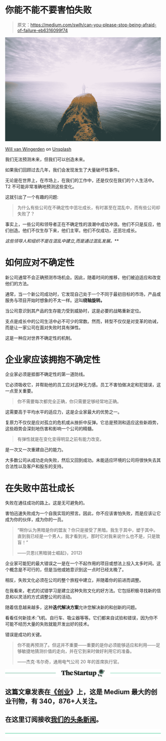 # 你能不能不要害怕失败

> 原文：<https://medium.com/swlh/can-you-please-stop-being-afraid-of-failure-eb6316099f74>

![](img/a26519f7f8785d6495b1fe595051e261.png)

[Will van Wingerden](https://unsplash.com/@willvanw?utm_source=medium&utm_medium=referral) on [Unsplash](https://unsplash.com?utm_source=medium&utm_medium=referral)

我们无法预测未来，但我们可以创造未来。

如果我们回顾过去几年，我们会发现发生了大量破坏性事件。

无论是在世界上，在市场上，在我们的工作中，还是仅仅在我们的个人生活中。T2 不可能非常准确地预测这些变化。

这就引出了一个有趣的问题:

> 为什么有些公司在不确定性中茁壮成长，有时甚至在混乱中，而有些公司却失败了？

事实上，一些公司和领导者正在不确定性的浪潮中成功冲浪。他们不只是反应，他们创造。他们不仅生存下来，他们主宰。他们不仅成功，还茁壮成长。

**这些领导人和组织不是在混乱中建立*,而是通过*混乱发展*。***

# 如何应对不确定性

新公司通常不会正确预测市场机会。因此，随着时间的推移，他们被迫适应和改变他们的方法。

通常，当一个新公司成功时，它发现自己处于一个不同于最初目标的市场，产品或服务与项目开始时想象的不太一样。这叫**绕轴旋转。**

当公司意识到其产品的生存能力受到威胁时，这是必要的战略重新定位。

支点是成长中的公司生活中必不可少的常数。然而，转型不仅仅是对变革的劝诫，而是让一家公司在面对失败时具有弹性。

这是一种应对世界不确定性的机制。

# 企业家应该拥抱不确定性

企业家必须是抵御不确定性的第一道防线。

它必须吸收它，并帮助他的员工应对这种无力感。员工不害怕做决定和犯错误，这一点至关重要。

> 你不需要每次都完全正确，你只需要足够经常地正确。

这需要高于平均水平的适应力，这是企业家最大的优势之一。

复原力不仅仅是应对孤立的危机或从挫折中反弹。它总是预测和适应这些新趋势，这些趋势会深刻地伤害和影响一个公司的精髓。

> 有弹性就是在变化变得明显之前有能力改变。

是一次又一次重建自己的能力。

大多数公司从成功走向失败，然后又回到成功。未能适应环境的公司将很快失去其合法性以及客户和股东的支持。

# 在失败中茁壮成长

失败在通往成功的路上。这是无可避免的。

害怕迅速失败成为一个自我实现的预言。因此，你不应该害怕失败，而是应该让它成为你的伙伴，成为你的一员。

> “啊你认为黑暗是你的盟友？你只是接受了黑暗。我生于其中，塑于其中。直到我已经是一个男人，我才看到光，那时它对我来说什么也不是，只是致盲！”
> 
> ——贝恩(《黑暗骑士崛起》，2012)

企业家可能犯的最大错误之一是在一个不起作用的项目或想法上投入太多时间。这个概念是不可行的，但是当他或她意识到这一点时已经太晚了。

相反，失败文化必须在公司的整个旅程中建立，并随着你的前进而调整。

在我看来，老式的试错学习是建立这种失败文化的好方法。它包括积极寻找新的信息和以灵活的方式调整公司的活动。

随着信息越来越多，这种**迭代解决方案**允许您解决新的和创新的问题。

看看任何新技术:飞机、自行车、吸尘器等等。它们都来自试验和错误，因为你不可能不经历大量的失败就能开发出好的技术。

错误是成功的关键。

> 你不能再预测了。但这并不重要——重要的是你必须能够适应和利用——足够敏捷地猜测价值的走向，并在它到来时做好利用它的准备。
> 
> ——杰克·韦尔奇，通用电气公司 20 年的首席执行官。

[![](img/308a8d84fb9b2fab43d66c117fcc4bb4.png)](https://medium.com/swlh)

## 这篇文章发表在[《创业](https://medium.com/swlh)》上，这是 Medium 最大的创业刊物，有 340，876+人关注。

## 在这里订阅接收[我们的头条新闻](http://growthsupply.com/the-startup-newsletter/)。

[![](img/b0164736ea17a63403e660de5dedf91a.png)](https://medium.com/swlh)